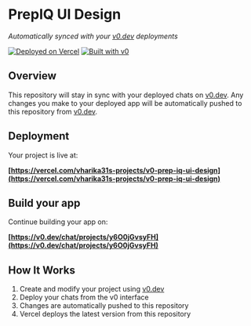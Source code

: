 # PrepIQ UI Design

*Automatically synced with your [v0.dev](https://v0.dev) deployments*

[![Deployed on Vercel](https://img.shields.io/badge/Deployed%20on-Vercel-black?style=for-the-badge&logo=vercel)](https://vercel.com/vharika31s-projects/v0-prep-iq-ui-design)
[![Built with v0](https://img.shields.io/badge/Built%20with-v0.dev-black?style=for-the-badge)](https://v0.dev/chat/projects/y6O0jGvsyFH)

## Overview

This repository will stay in sync with your deployed chats on [v0.dev](https://v0.dev).
Any changes you make to your deployed app will be automatically pushed to this repository from [v0.dev](https://v0.dev).

## Deployment

Your project is live at:

**[https://vercel.com/vharika31s-projects/v0-prep-iq-ui-design](https://vercel.com/vharika31s-projects/v0-prep-iq-ui-design)**

## Build your app

Continue building your app on:

**[https://v0.dev/chat/projects/y6O0jGvsyFH](https://v0.dev/chat/projects/y6O0jGvsyFH)**

## How It Works

1. Create and modify your project using [v0.dev](https://v0.dev)
2. Deploy your chats from the v0 interface
3. Changes are automatically pushed to this repository
4. Vercel deploys the latest version from this repository